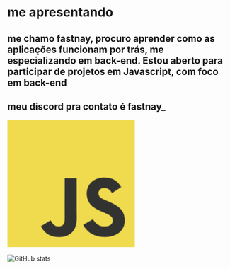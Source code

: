 # me apresentando
 ## me chamo fastnay, procuro aprender como as aplicações funcionam por trás, me especializando em back-end. Estou aberto para participar de projetos em Javascript, com foco em back-end

 ## meu discord pra contato é fastnay_

 ![JavaScript](https://raw.githubusercontent.com/github/explore/main/topics/javascript/javascript.png)


 ![GitHub stats](https://github-readme-stats.vercel.app/api?username=fastnay4real&show_icons=true&theme=radical)


